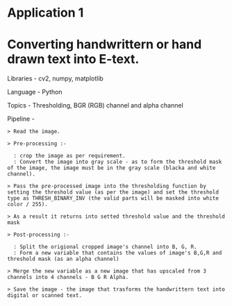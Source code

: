 # Application 1
# Converting handwrittern or hand drawn text into E-text.
Libraries - cv2, numpy, matplotlib

Language - Python

Topics - Thresholding, BGR (RGB) channel and alpha channel

Pipeline - 

    > Read the image.
  
    > Pre-processing :-
    
      : crop the image as per requirement.
      : Convert the image into gray scale - as to form the threshold mask of the image, the image must be in the gray scale (blacka and white channel).
    
    > Pass the pre-processed image into the thresholding function by setting the threshold value (as per the image) and set the threshold type as THRESH_BINARY_INV (the valid parts will be masked into white color / 255).
    
    > As a result it returns into setted threshold value and the threshold mask
    
    > Post-processing :-
    
      : Split the origional cropped image's channel into B, G, R.
      : Form a new variable that contains the values of image's B,G,R and threshold mask (as an alpha channel) 
    
    > Merge the new variable as a new image that has upscaled from 3 channels into 4 channels - B G R Alpha.
    
    > Save the image - the image that trasforms the handwrittern text into digital or scanned text.
